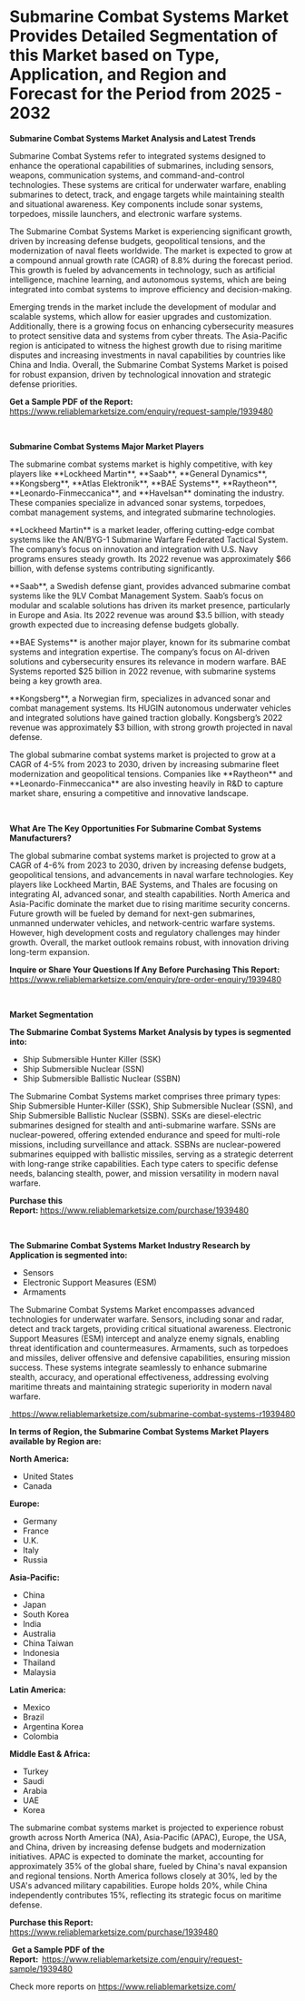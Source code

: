 <p><h1>Submarine Combat Systems Market Provides Detailed Segmentation of this Market based on Type, Application, and Region and Forecast for the Period from 2025 - 2032</h1></p><p><strong>Submarine Combat Systems Market Analysis and Latest Trends</strong></p>
<p><p>Submarine Combat Systems refer to integrated systems designed to enhance the operational capabilities of submarines, including sensors, weapons, communication systems, and command-and-control technologies. These systems are critical for underwater warfare, enabling submarines to detect, track, and engage targets while maintaining stealth and situational awareness. Key components include sonar systems, torpedoes, missile launchers, and electronic warfare systems.</p><p>The Submarine Combat Systems Market is experiencing significant growth, driven by increasing defense budgets, geopolitical tensions, and the modernization of naval fleets worldwide. The market is expected to grow at a compound annual growth rate (CAGR) of 8.8% during the forecast period. This growth is fueled by advancements in technology, such as artificial intelligence, machine learning, and autonomous systems, which are being integrated into combat systems to improve efficiency and decision-making.</p><p>Emerging trends in the market include the development of modular and scalable systems, which allow for easier upgrades and customization. Additionally, there is a growing focus on enhancing cybersecurity measures to protect sensitive data and systems from cyber threats. The Asia-Pacific region is anticipated to witness the highest growth due to rising maritime disputes and increasing investments in naval capabilities by countries like China and India. Overall, the Submarine Combat Systems Market is poised for robust expansion, driven by technological innovation and strategic defense priorities.</p></p>
<p><strong>Get a Sample PDF of the Report:&nbsp;</strong> <a href="https://www.reliablemarketsize.com/enquiry/request-sample/1939480?utm_campaign=1143&utm_medium=2&utm_source=Github&utm_content=ia&utm_term=21012025&utm_id=submarine-combat-systems">https://www.reliablemarketsize.com/enquiry/request-sample/1939480</a></p>
<p>&nbsp;</p>
<p><strong>Submarine Combat Systems Major Market Players</strong></p>
<p><p>The submarine combat systems market is highly competitive, with key players like **Lockheed Martin**, **Saab**, **General Dynamics**, **Kongsberg**, **Atlas Elektronik**, **BAE Systems**, **Raytheon**, **Leonardo-Finmeccanica**, and **Havelsan** dominating the industry. These companies specialize in advanced sonar systems, torpedoes, combat management systems, and integrated submarine technologies.</p><p>**Lockheed Martin** is a market leader, offering cutting-edge combat systems like the AN/BYG-1 Submarine Warfare Federated Tactical System. The company’s focus on innovation and integration with U.S. Navy programs ensures steady growth. Its 2022 revenue was approximately $66 billion, with defense systems contributing significantly.</p><p>**Saab**, a Swedish defense giant, provides advanced submarine combat systems like the 9LV Combat Management System. Saab’s focus on modular and scalable solutions has driven its market presence, particularly in Europe and Asia. Its 2022 revenue was around $3.5 billion, with steady growth expected due to increasing defense budgets globally.</p><p>**BAE Systems** is another major player, known for its submarine combat systems and integration expertise. The company’s focus on AI-driven solutions and cybersecurity ensures its relevance in modern warfare. BAE Systems reported $25 billion in 2022 revenue, with submarine systems being a key growth area.</p><p>**Kongsberg**, a Norwegian firm, specializes in advanced sonar and combat management systems. Its HUGIN autonomous underwater vehicles and integrated solutions have gained traction globally. Kongsberg’s 2022 revenue was approximately $3 billion, with strong growth projected in naval defense.</p><p>The global submarine combat systems market is projected to grow at a CAGR of 4-5% from 2023 to 2030, driven by increasing submarine fleet modernization and geopolitical tensions. Companies like **Raytheon** and **Leonardo-Finmeccanica** are also investing heavily in R&D to capture market share, ensuring a competitive and innovative landscape.</p></p>
<p>&nbsp;</p>
<p><strong>What Are The Key Opportunities For Submarine Combat Systems Manufacturers?</strong></p>
<p><p>The global submarine combat systems market is projected to grow at a CAGR of 4-6% from 2023 to 2030, driven by increasing defense budgets, geopolitical tensions, and advancements in naval warfare technologies. Key players like Lockheed Martin, BAE Systems, and Thales are focusing on integrating AI, advanced sonar, and stealth capabilities. North America and Asia-Pacific dominate the market due to rising maritime security concerns. Future growth will be fueled by demand for next-gen submarines, unmanned underwater vehicles, and network-centric warfare systems. However, high development costs and regulatory challenges may hinder growth. Overall, the market outlook remains robust, with innovation driving long-term expansion.</p></p>
<p><strong>Inquire or Share Your Questions If Any Before Purchasing This Report:</strong> <a href="https://www.reliablemarketsize.com/enquiry/pre-order-enquiry/1939480?utm_campaign=1143&utm_medium=2&utm_source=Github&utm_content=ia&utm_term=21012025&utm_id=submarine-combat-systems">https://www.reliablemarketsize.com/enquiry/pre-order-enquiry/1939480</a></p>
<p>&nbsp;</p>
<p><strong>Market Segmentation</strong></p>
<p><strong>The Submarine Combat Systems Market Analysis by types is segmented into:</strong></p>
<p><ul><li>Ship Submersible Hunter Killer (SSK)</li><li>Ship Submersible Nuclear (SSN)</li><li>Ship Submersible Ballistic Nuclear (SSBN)</li></ul></p>
<p><p>The Submarine Combat Systems market comprises three primary types: Ship Submersible Hunter-Killer (SSK), Ship Submersible Nuclear (SSN), and Ship Submersible Ballistic Nuclear (SSBN). SSKs are diesel-electric submarines designed for stealth and anti-submarine warfare. SSNs are nuclear-powered, offering extended endurance and speed for multi-role missions, including surveillance and attack. SSBNs are nuclear-powered submarines equipped with ballistic missiles, serving as a strategic deterrent with long-range strike capabilities. Each type caters to specific defense needs, balancing stealth, power, and mission versatility in modern naval warfare.</p></p>
<p><strong>Purchase this Report:&nbsp;</strong><a href="https://www.reliablemarketsize.com/purchase/1939480?utm_campaign=1143&utm_medium=2&utm_source=Github&utm_content=ia&utm_term=21012025&utm_id=submarine-combat-systems">https://www.reliablemarketsize.com/purchase/1939480</a></p>
<p>&nbsp;</p>
<p><strong>The Submarine Combat Systems Market Industry Research by Application is segmented into:</strong></p>
<p><ul><li>Sensors</li><li>Electronic Support Measures (ESM)</li><li>Armaments</li></ul></p>
<p><p>The Submarine Combat Systems Market encompasses advanced technologies for underwater warfare. Sensors, including sonar and radar, detect and track targets, providing critical situational awareness. Electronic Support Measures (ESM) intercept and analyze enemy signals, enabling threat identification and countermeasures. Armaments, such as torpedoes and missiles, deliver offensive and defensive capabilities, ensuring mission success. These systems integrate seamlessly to enhance submarine stealth, accuracy, and operational effectiveness, addressing evolving maritime threats and maintaining strategic superiority in modern naval warfare.</p></p>
<p><a href="https://www.reliablemarketsize.com/submarine-combat-systems-r1939480?utm_campaign=1143&utm_medium=2&utm_source=Github&utm_content=ia&utm_term=21012025&utm_id=submarine-combat-systems">&nbsp;https://www.reliablemarketsize.com/submarine-combat-systems-r1939480</a></p>
<p><strong>In terms of Region, the Submarine Combat Systems Market Players available by Region are:</strong></p>
<p>
    <p> <strong> North America: </strong>
        <ul>
            <li>United States</li>
            <li>Canada</li>
        </ul>
        </p> 
    <p> <strong> Europe: </strong>
        <ul>
            <li>Germany</li>
            <li>France</li>
            <li>U.K.</li>
            <li>Italy</li>
            <li>Russia</li>
        </ul>
        </p> 
    <p> <strong> Asia-Pacific: </strong>
        <ul>
            <li>China</li>
            <li>Japan</li>
            <li>South Korea</li>
            <li>India</li>
            <li>Australia</li>
            <li>China Taiwan</li>
            <li>Indonesia</li>
            <li>Thailand</li>
            <li>Malaysia</li>
        </ul>
        </p> 
    <p> <strong> Latin America: </strong>
        <ul>
            <li>Mexico</li>
            <li>Brazil</li>
            <li>Argentina Korea</li>
            <li>Colombia</li>
        </ul>
        </p> 
    <p> <strong> Middle East & Africa: </strong>
        <ul>
            <li>Turkey</li>
            <li>Saudi</li>
            <li>Arabia</li>
            <li>UAE</li>
            <li>Korea</li>
        </ul>
    </p>
    </p>
<p><p>The submarine combat systems market is projected to experience robust growth across North America (NA), Asia-Pacific (APAC), Europe, the USA, and China, driven by increasing defense budgets and modernization initiatives. APAC is expected to dominate the market, accounting for approximately 35% of the global share, fueled by China's naval expansion and regional tensions. North America follows closely at 30%, led by the USA's advanced military capabilities. Europe holds 20%, while China independently contributes 15%, reflecting its strategic focus on maritime defense.</p></p>
<p><strong>Purchase this Report: </strong><a href="https://www.reliablemarketsize.com/purchase/1939480?utm_campaign=1143&utm_medium=2&utm_source=Github&utm_content=ia&utm_term=21012025&utm_id=submarine-combat-systems">https://www.reliablemarketsize.com/purchase/1939480</a></p>
<p>&nbsp;<strong>Get a Sample PDF of the Report:&nbsp;&nbsp;</strong><a href="https://www.reliablemarketsize.com/enquiry/request-sample/1939480?utm_campaign=1143&utm_medium=2&utm_source=Github&utm_content=ia&utm_term=21012025&utm_id=submarine-combat-systems">https://www.reliablemarketsize.com/enquiry/request-sample/1939480</a></p>
<p><strong></strong></p>
<p>Check more reports on <a href="https://www.reliablemarketsize.com/?utm_campaign=1143&utm_medium=2&utm_source=Github&utm_content=ia&utm_term=21012025&utm_id=submarine-combat-systems">https://www.reliablemarketsize.com/</a></p>
